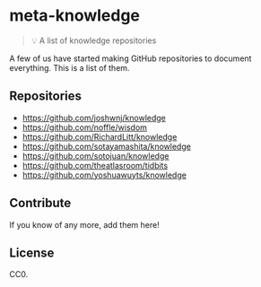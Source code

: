 # meta-knowledge

> 💡 A list of knowledge repositories

A few of us have started making GitHub repositories to document everything. This is a list of them. 

## Repositories

- https://github.com/joshwnj/knowledge
- https://github.com/noffle/wisdom
- https://github.com/RichardLitt/knowledge
- https://github.com/sotayamashita/knowledge
- https://github.com/sotojuan/knowledge
- https://github.com/theatlasroom/tidbits
- https://github.com/yoshuawuyts/knowledge

## Contribute

If you know of any more, add them here!

## License

CC0.
